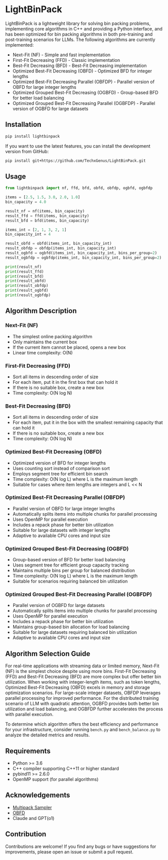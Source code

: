 # LightBinPack

LightBinPack is a lightweight library for solving bin packing problems, implementing core algorithms in C++ and providing a Python interface, and has been optimized for bin packing algorithms in both pre-training and post-training scenarios for LLMs. The following algorithms are currently implemented:

- Next-Fit (NF) - Simple and fast implementation
- First-Fit Decreasing (FFD) - Classic implementation
- Best-Fit Decreasing (BFD) - Best-Fit Decreasing implementation
- Optimized Best-Fit Decreasing (OBFD) - Optimized BFD for integer lengths
- Optimized Best-Fit Decreasing Parallel (OBFDP) - Parallel version of OBFD for large integer lengths
- Optimized Grouped Best-Fit Decreasing (OGBFD) - Group-based BFD for better load balancing
- Optimized Grouped Best-Fit Decreasing Parallel (OGBFDP) - Parallel version of OGBFD for large datasets

## Installation

```bash
pip install lightbinpack
```

If you want to use the latest features, you can install the development version from GitHub:

```bash
pip install git+https://github.com/TechxGenus/LightBinPack.git
```

## Usage

```python
from lightbinpack import nf, ffd, bfd, obfd, obfdp, ogbfd, ogbfdp

items = [2.5, 1.5, 3.0, 2.0, 1.0]
bin_capacity = 4.0

result_nf = nf(items, bin_capacity)
result_ffd = ffd(items, bin_capacity)
result_bfd = bfd(items, bin_capacity)

items_int = [2, 1, 3, 2, 1]
bin_capacity_int = 4

result_obfd = obfd(items_int, bin_capacity_int)
result_obfdp = obfdp(items_int, bin_capacity_int)
result_ogbfd = ogbfd(items_int, bin_capacity_int, bins_per_group=2)
result_ogbfdp = ogbfdp(items_int, bin_capacity_int, bins_per_group=2)

print(result_nf)
print(result_ffd)
print(result_bfd)
print(result_obfd)
print(result_obfdp)
print(result_ogbfd)
print(result_ogbfdp)
```

## Algorithm Description

### Next-Fit (NF)
- The simplest online packing algorithm
- Only maintains the current box
- If the current item cannot be placed, opens a new box
- Linear time complexity: O(N)

### First-Fit Decreasing (FFD)
- Sort all items in descending order of size
- For each item, put it in the first box that can hold it
- If there is no suitable box, create a new box
- Time complexity: O(N log N)

### Best-Fit Decreasing (BFD)
- Sort all items in descending order of size
- For each item, put it in the box with the smallest remaining capacity that can hold it
- If there is no suitable box, create a new box
- Time complexity: O(N log N)

### Optimized Best-Fit Decreasing (OBFD)
- Optimized version of BFD for integer lengths
- Uses counting sort instead of comparison sort
- Employs segment tree for efficient bin search
- Time complexity: O(N log L) where L is the maximum length
- Suitable for cases where item lengths are integers and L << N

### Optimized Best-Fit Decreasing Parallel (OBFDP)
- Parallel version of OBFD for large integer lengths
- Automatically splits items into multiple chunks for parallel processing
- Uses OpenMP for parallel execution
- Includes a repack phase for better bin utilization
- Suitable for large datasets with integer lengths
- Adaptive to available CPU cores and input size

### Optimized Grouped Best-Fit Decreasing (OGBFD)
- Group-based version of BFD for better load balancing
- Uses segment tree for efficient group capacity tracking
- Maintains multiple bins per group for balanced distribution
- Time complexity: O(N log L) where L is the maximum length
- Suitable for scenarios requiring balanced bin utilization

### Optimized Grouped Best-Fit Decreasing Parallel (OGBFDP)
- Parallel version of OGBFD for large datasets
- Automatically splits items into multiple chunks for parallel processing
- Uses OpenMP for parallel execution
- Includes a repack phase for better bin utilization
- Maintains group-based bin allocation for load balancing
- Suitable for large datasets requiring balanced bin utilization
- Adaptive to available CPU cores and input size

## Algorithm Selection Guide

For real-time applications with streaming data or limited memory, Next-Fit (NF) is the simplest choice despite using more bins. First-Fit Decreasing (FFD) and Best-Fit Decreasing (BFD) are more complex but offer better bin utilization. When working with integer-length items, such as token lengths, Optimized Best-Fit Decreasing (OBFD) excels in memory and storage optimization scenarios. For large-scale integer datasets, OBFDP leverages parallel processing for improved performance. For the distributed training scenario of LLM with quadratic attention, OGBFD provides both better bin utilization and load balancing, and OGBFDP further accelerates the process with parallel execution.

To determine which algorithm offers the best efficiency and performance for your infrastructure, consider running `bench.py` and `bench_balance.py` to analyze the detailed metrics and results.

## Requirements

- Python >= 3.6
- C++ compiler supporting C++11 or higher standard
- pybind11 >= 2.6.0
- OpenMP support (for parallel algorithms)

## Acknowledgements

- [Multipack Sampler](https://github.com/imoneoi/multipack_sampler)
- [OBFD](https://arxiv.org/abs/2404.10830)
- Claude and GPT(o1)

## Contribution

Contributions are welcome! If you find any bugs or have suggestions for improvements, please open an issue or submit a pull request.
